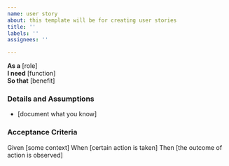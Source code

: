 ```yaml
---
name: user story
about: this template will be for creating user stories
title: ''
labels: ''
assignees: ''

---
```


**As a** [role]  
 **I need** [function]  
 **So that** [benefit]  
   
 ### Details and Assumptions
 * [document what you know]
   
 ### Acceptance Criteria  
   
 Given [some context]
 When [certain action is taken]
 Then [the outcome of action is observed]
